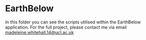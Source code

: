 # EarthBelow

In this folder you can see the scripts utilised within the EarthBelow application. For the full project, please contact me via email madeleine.whitehall.14@ucl.ac.uk
